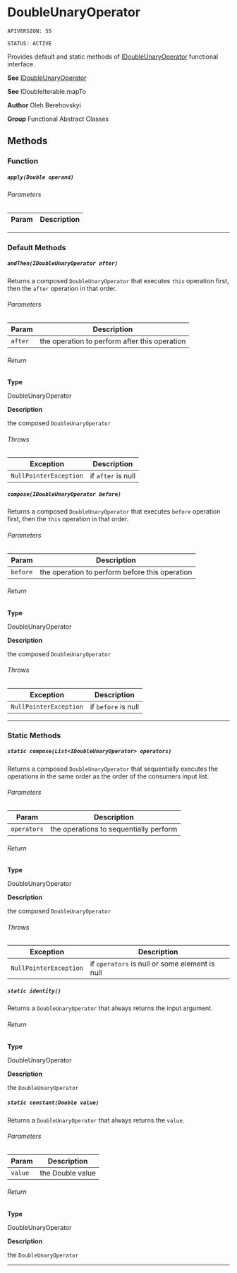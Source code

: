 # DoubleUnaryOperator

`APIVERSION: 55`

`STATUS: ACTIVE`

Provides default and static methods of [IDoubleUnaryOperator](/docs/Functional-Interfaces/IDoubleUnaryOperator.md) functional interface.


**See** [IDoubleUnaryOperator](/docs/Functional-Interfaces/IDoubleUnaryOperator.md)


**See** IDoubleIterable.mapTo


**Author** Oleh Berehovskyi


**Group** Functional Abstract Classes

## Methods
### Function
##### `apply(Double operand)`
###### Parameters
|Param|Description|
|---|---|

---
### Default Methods
##### `andThen(IDoubleUnaryOperator after)`

Returns a composed `DoubleUnaryOperator` that executes `this` operation first, then the `after` operation in that order.

###### Parameters
|Param|Description|
|---|---|
|`after`|the operation to perform after this operation|

###### Return

**Type**

DoubleUnaryOperator

**Description**

the composed `DoubleUnaryOperator`

###### Throws
|Exception|Description|
|---|---|
|`NullPointerException`|if `after` is null|

##### `compose(IDoubleUnaryOperator before)`

Returns a composed `DoubleUnaryOperator` that executes `before` operation first, then the `this` operation in that order.

###### Parameters
|Param|Description|
|---|---|
|`before`|the operation to perform before this operation|

###### Return

**Type**

DoubleUnaryOperator

**Description**

the composed `DoubleUnaryOperator`

###### Throws
|Exception|Description|
|---|---|
|`NullPointerException`|if `before` is null|

---
### Static Methods
##### `static compose(List<IDoubleUnaryOperator> operators)`

Returns a composed `DoubleUnaryOperator` that sequentially executes the operations in the same order as the order of the consumers input list.

###### Parameters
|Param|Description|
|---|---|
|`operators`|the operations to sequentially perform|

###### Return

**Type**

DoubleUnaryOperator

**Description**

the composed `DoubleUnaryOperator`

###### Throws
|Exception|Description|
|---|---|
|`NullPointerException`|if `operators` is null or some element is null|

##### `static identity()`

Returns a `DoubleUnaryOperator` that always returns the input argument.

###### Return

**Type**

DoubleUnaryOperator

**Description**

the `DoubleUnaryOperator`

##### `static constant(Double value)`

Returns a `DoubleUnaryOperator` that always returns the `value`.

###### Parameters
|Param|Description|
|---|---|
|`value`|the Double value|

###### Return

**Type**

DoubleUnaryOperator

**Description**

the `DoubleUnaryOperator`

---
